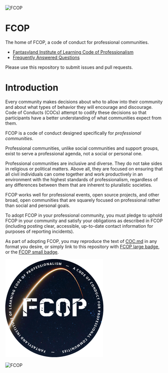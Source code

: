 ![FCOP](https://img.shields.io/badge/FCOP-Adopted-0b4fbc.svg)

# FCOP

The home of FCOP, a code of conduct for professional communities.

 * [Fantasyland Institute of Learning Code of Professionalism](COC.md)
 * [Frequently Answered Questions](FAQ.md)

Please use this repository to submit issues and pull requests.

# Introduction

Every community makes decisions about who to allow into their community and about what types of behavior they will encourage and discourage. Code of Conducts (COCs) attempt to codify these decisions so that participants have a better understanding of what communities expect from them.

FCOP is a code of conduct designed specifically for _professional communities_.

Professional communities, unlike social communities and support groups, exist to serve a professional agenda, not a social or personal one.

Professional communities are inclusive and diverse. They do not take sides in religious or political matters. Above all, they are focused on ensuring that all civil individuals can come together and work productively in an environment with the highest standards of professionalism, regardless of any differences between them that are inherent to pluralistic societies.

FCOP works well for professional events, open source projects, and other broad, open communities that are squarely focused on professional rather than social and personal goals.

To adopt FCOP in your professional community, you must pledge to uphold FCOP in your community and satisfy your obligations as described in FCOP (including posting clear, accessible, up-to-date contact information for purposes of reporting incidents).

As part of adopting FCOP, you may reproduce the text of [COC.md](COC.md) in any format you desire, or simply link to this repository with [FCOP large badge](badge-fcop.png), or the [FCOP small badge](https://img.shields.io/badge/FCOP-Adopted-0b4fbc.svg).

![FCOP](badge-fcop.png)

![FCOP](https://img.shields.io/badge/FCOP-Adopted-0b4fbc.svg)
